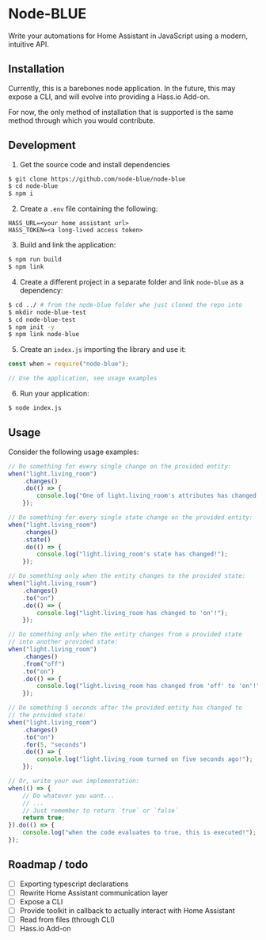 # Node-BLUE

Write your automations for Home Assistant in JavaScript using a modern, intuitive API.

## Installation

Currently, this is a barebones node application. In the future, this may expose a CLI, and will evolve into providing a Hass.io Add-on.

For now, the only method of installation that is supported is the same method through which you would contribute.

## Development

1. Get the source code and install dependencies

```sh
$ git clone https://github.com/node-blue/node-blue
$ cd node-blue
$ npm i
```

2. Create a `.env` file containing the following:

```
HASS_URL=<your home assistant url>
HASS_TOKEN=<a long-lived access token>
```

3. Build and link the application:

```sh
$ npm run build
$ npm link
```

4. Create a different project in a separate folder and link `node-blue` as a dependency:

```sh
$ cd ../ # from the node-blue folder whe just cloned the repo into
$ mkdir node-blue-test
$ cd node-blue-test
$ npm init -y
$ npm link node-blue
```

5. Create an `index.js` importing the library and use it:

```js
const when = require("node-blue");

// Use the application, see usage examples
```

6. Run your application:

```sh
$ node index.js
```

## Usage

Consider the following usage examples:

```js
// Do something for every single change on the provided entity:
when("light.living_room")
    .changes()
    .do(() => {
        console.log("One of light.living_room's attributes has changed!");
    });

// Do something for every single state change on the provided entity:
when("light.living_room")
    .changes()
    .state()
    .do(() => {
        console.log("light.living_room's state has changed!");
    });

// Do something only when the entity changes to the provided state:
when("light.living_room")
    .changes()
    .to("on")
    .do(() => {
        console.log("light.living_room has changed to 'on'!");
    });

// Do something only when the entity changes from a provided state
// into another provided state:
when("light.living_room")
    .changes()
    .from("off")
    .to("on")
    .do(() => {
        console.log("light.living_room has changed from 'off' to 'on'!");
    });

// Do something 5 seconds after the provided entity has changed to
// the provided state:
when("light.living_room")
    .changes()
    .to("on")
    .for(5, "seconds")
    .do(() => {
        console.log("light.living_room turned on five seconds ago!");
    });

// Or, write your own implementation:
when(() => {
    // Do whatever you want...
    // ...
    // Just remember to return `true` or `false`
    return true;
}).do(() => {
    console.log("when the code evaluates to true, this is executed!");
});
```

## Roadmap / todo

-   [ ] Exporting typescript declarations
-   [ ] Rewrite Home Assistant communication layer
-   [ ] Expose a CLI
-   [ ] Provide toolkit in callback to actually interact with Home Assistant
-   [ ] Read from files (through CLI)
-   [ ] Hass.io Add-on
